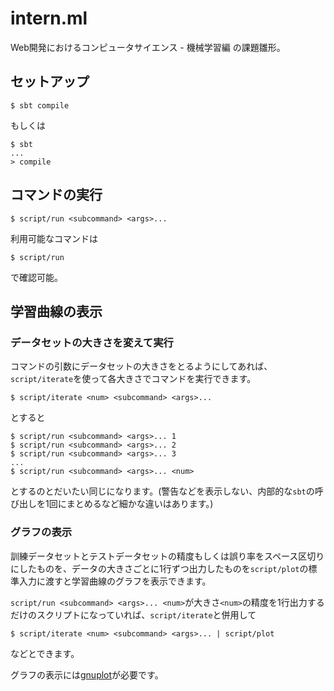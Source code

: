 # intern.ml

Web開発におけるコンピュータサイエンス - 機械学習編 の課題雛形。

## セットアップ

```
$ sbt compile
```

もしくは

```
$ sbt
...
> compile
```

## コマンドの実行

```
$ script/run <subcommand> <args>...
```

利用可能なコマンドは

```
$ script/run
```

で確認可能。

## 学習曲線の表示

### データセットの大きさを変えて実行

コマンドの引数にデータセットの大きさをとるようにしてあれば、`script/iterate`を使って各大きさでコマンドを実行できます。

```
$ script/iterate <num> <subcommand> <args>...
```

とすると

```
$ script/run <subcommand> <args>... 1
$ script/run <subcommand> <args>... 2
$ script/run <subcommand> <args>... 3
...
$ script/run <subcommand> <args>... <num>
```

とするのとだいたい同じになります。(警告などを表示しない、内部的な`sbt`の呼び出しを1回にまとめるなど細かな違いはあります。)

### グラフの表示

訓練データセットとテストデータセットの精度もしくは誤り率をスペース区切りにしたものを、データの大きさごとに1行ずつ出力したものを`script/plot`の標準入力に渡すと学習曲線のグラフを表示できます。

`script/run <subcommand> <args>... <num>`が大きさ`<num>`の精度を1行出力するだけのスクリプトになっていれば、`script/iterate`と併用して

```
$ script/iterate <num> <subcommand> <args>... | script/plot
```

などとできます。

グラフの表示には[gnuplot](http://www.gnuplot.info/)が必要です。
